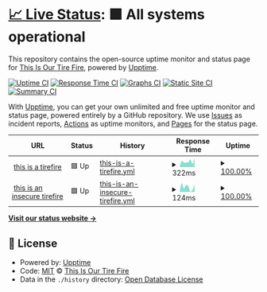# [📈 Live Status](https://upptime.tirefi.re): <!--live status--> **🟩 All systems operational**

This repository contains the open-source uptime monitor and status page for [This Is Our Tire Fire](http://tirefi.re), powered by [Upptime](https://github.com/upptime/upptime).

[![Uptime CI](https://github.com/koj-co/upptime/workflows/Uptime%20CI/badge.svg)](https://github.com/koj-co/upptime/actions?query=workflow%3A%22Uptime+CI%22)
[![Response Time CI](https://github.com/koj-co/upptime/workflows/Response%20Time%20CI/badge.svg)](https://github.com/koj-co/upptime/actions?query=workflow%3A%22Response+Time+CI%22)
[![Graphs CI](https://github.com/koj-co/upptime/workflows/Graphs%20CI/badge.svg)](https://github.com/koj-co/upptime/actions?query=workflow%3A%22Graphs+CI%22)
[![Static Site CI](https://github.com/koj-co/upptime/workflows/Static%20Site%20CI/badge.svg)](https://github.com/koj-co/upptime/actions?query=workflow%3A%22Static+Site+CI%22)
[![Summary CI](https://github.com/koj-co/upptime/workflows/Summary%20CI/badge.svg)](https://github.com/koj-co/upptime/actions?query=workflow%3A%22Summary+CI%22)

With [Upptime](https://upptime.js.org), you can get your own unlimited and free uptime monitor and status page, powered entirely by a GitHub repository. We use [Issues](https://github.com/tirefire/upptime-tirefi.re/issues) as incident reports, [Actions](https://github.com/tirefire/upptime-tirefi.re/actions) as uptime monitors, and [Pages](https://upptime.tirefi.re) for the status page.

<!--start: status pages-->
<!-- This summary is generated by Upptime (https://github.com/upptime/upptime) -->
<!-- Do not edit this manually, your changes will be overwritten -->
<!-- prettier-ignore -->
| URL | Status | History | Response Time | Uptime |
| --- | ------ | ------- | ------------- | ------ |
| <img alt="" src="https://icons.duckduckgo.com/ip3/tirefi.re.ico" height="13"> [this is a tirefire](https://tirefi.re) | 🟩 Up | [this-is-a-tirefire.yml](https://github.com/tirefire/upptime-tirefi.re/commits/HEAD/history/this-is-a-tirefire.yml) | <details><summary><img alt="Response time graph" src="./graphs/this-is-a-tirefire/response-time-week.png" height="20"> 322ms</summary><br><a href="https://upptime.tirefi.re/history/this-is-a-tirefire"><img alt="Response time 216" src="https://img.shields.io/endpoint?url=https%3A%2F%2Fraw.githubusercontent.com%2Ftirefire%2Fupptime-tirefi.re%2FHEAD%2Fapi%2Fthis-is-a-tirefire%2Fresponse-time.json"></a><br><a href="https://upptime.tirefi.re/history/this-is-a-tirefire"><img alt="24-hour response time 291" src="https://img.shields.io/endpoint?url=https%3A%2F%2Fraw.githubusercontent.com%2Ftirefire%2Fupptime-tirefi.re%2FHEAD%2Fapi%2Fthis-is-a-tirefire%2Fresponse-time-day.json"></a><br><a href="https://upptime.tirefi.re/history/this-is-a-tirefire"><img alt="7-day response time 322" src="https://img.shields.io/endpoint?url=https%3A%2F%2Fraw.githubusercontent.com%2Ftirefire%2Fupptime-tirefi.re%2FHEAD%2Fapi%2Fthis-is-a-tirefire%2Fresponse-time-week.json"></a><br><a href="https://upptime.tirefi.re/history/this-is-a-tirefire"><img alt="30-day response time 312" src="https://img.shields.io/endpoint?url=https%3A%2F%2Fraw.githubusercontent.com%2Ftirefire%2Fupptime-tirefi.re%2FHEAD%2Fapi%2Fthis-is-a-tirefire%2Fresponse-time-month.json"></a><br><a href="https://upptime.tirefi.re/history/this-is-a-tirefire"><img alt="1-year response time 225" src="https://img.shields.io/endpoint?url=https%3A%2F%2Fraw.githubusercontent.com%2Ftirefire%2Fupptime-tirefi.re%2FHEAD%2Fapi%2Fthis-is-a-tirefire%2Fresponse-time-year.json"></a></details> | <details><summary><a href="https://upptime.tirefi.re/history/this-is-a-tirefire">100.00%</a></summary><a href="https://upptime.tirefi.re/history/this-is-a-tirefire"><img alt="All-time uptime 99.94%" src="https://img.shields.io/endpoint?url=https%3A%2F%2Fraw.githubusercontent.com%2Ftirefire%2Fupptime-tirefi.re%2FHEAD%2Fapi%2Fthis-is-a-tirefire%2Fuptime.json"></a><br><a href="https://upptime.tirefi.re/history/this-is-a-tirefire"><img alt="24-hour uptime 100.00%" src="https://img.shields.io/endpoint?url=https%3A%2F%2Fraw.githubusercontent.com%2Ftirefire%2Fupptime-tirefi.re%2FHEAD%2Fapi%2Fthis-is-a-tirefire%2Fuptime-day.json"></a><br><a href="https://upptime.tirefi.re/history/this-is-a-tirefire"><img alt="7-day uptime 100.00%" src="https://img.shields.io/endpoint?url=https%3A%2F%2Fraw.githubusercontent.com%2Ftirefire%2Fupptime-tirefi.re%2FHEAD%2Fapi%2Fthis-is-a-tirefire%2Fuptime-week.json"></a><br><a href="https://upptime.tirefi.re/history/this-is-a-tirefire"><img alt="30-day uptime 100.00%" src="https://img.shields.io/endpoint?url=https%3A%2F%2Fraw.githubusercontent.com%2Ftirefire%2Fupptime-tirefi.re%2FHEAD%2Fapi%2Fthis-is-a-tirefire%2Fuptime-month.json"></a><br><a href="https://upptime.tirefi.re/history/this-is-a-tirefire"><img alt="1-year uptime 99.97%" src="https://img.shields.io/endpoint?url=https%3A%2F%2Fraw.githubusercontent.com%2Ftirefire%2Fupptime-tirefi.re%2FHEAD%2Fapi%2Fthis-is-a-tirefire%2Fuptime-year.json"></a></details>
| <img alt="" src="https://icons.duckduckgo.com/ip3/tirefi.re.ico" height="13"> [this is an insecure tirefire](http://tirefi.re) | 🟩 Up | [this-is-an-insecure-tirefire.yml](https://github.com/tirefire/upptime-tirefi.re/commits/HEAD/history/this-is-an-insecure-tirefire.yml) | <details><summary><img alt="Response time graph" src="./graphs/this-is-an-insecure-tirefire/response-time-week.png" height="20"> 124ms</summary><br><a href="https://upptime.tirefi.re/history/this-is-an-insecure-tirefire"><img alt="Response time 62" src="https://img.shields.io/endpoint?url=https%3A%2F%2Fraw.githubusercontent.com%2Ftirefire%2Fupptime-tirefi.re%2FHEAD%2Fapi%2Fthis-is-an-insecure-tirefire%2Fresponse-time.json"></a><br><a href="https://upptime.tirefi.re/history/this-is-an-insecure-tirefire"><img alt="24-hour response time 119" src="https://img.shields.io/endpoint?url=https%3A%2F%2Fraw.githubusercontent.com%2Ftirefire%2Fupptime-tirefi.re%2FHEAD%2Fapi%2Fthis-is-an-insecure-tirefire%2Fresponse-time-day.json"></a><br><a href="https://upptime.tirefi.re/history/this-is-an-insecure-tirefire"><img alt="7-day response time 124" src="https://img.shields.io/endpoint?url=https%3A%2F%2Fraw.githubusercontent.com%2Ftirefire%2Fupptime-tirefi.re%2FHEAD%2Fapi%2Fthis-is-an-insecure-tirefire%2Fresponse-time-week.json"></a><br><a href="https://upptime.tirefi.re/history/this-is-an-insecure-tirefire"><img alt="30-day response time 150" src="https://img.shields.io/endpoint?url=https%3A%2F%2Fraw.githubusercontent.com%2Ftirefire%2Fupptime-tirefi.re%2FHEAD%2Fapi%2Fthis-is-an-insecure-tirefire%2Fresponse-time-month.json"></a><br><a href="https://upptime.tirefi.re/history/this-is-an-insecure-tirefire"><img alt="1-year response time 68" src="https://img.shields.io/endpoint?url=https%3A%2F%2Fraw.githubusercontent.com%2Ftirefire%2Fupptime-tirefi.re%2FHEAD%2Fapi%2Fthis-is-an-insecure-tirefire%2Fresponse-time-year.json"></a></details> | <details><summary><a href="https://upptime.tirefi.re/history/this-is-an-insecure-tirefire">100.00%</a></summary><a href="https://upptime.tirefi.re/history/this-is-an-insecure-tirefire"><img alt="All-time uptime 99.95%" src="https://img.shields.io/endpoint?url=https%3A%2F%2Fraw.githubusercontent.com%2Ftirefire%2Fupptime-tirefi.re%2FHEAD%2Fapi%2Fthis-is-an-insecure-tirefire%2Fuptime.json"></a><br><a href="https://upptime.tirefi.re/history/this-is-an-insecure-tirefire"><img alt="24-hour uptime 100.00%" src="https://img.shields.io/endpoint?url=https%3A%2F%2Fraw.githubusercontent.com%2Ftirefire%2Fupptime-tirefi.re%2FHEAD%2Fapi%2Fthis-is-an-insecure-tirefire%2Fuptime-day.json"></a><br><a href="https://upptime.tirefi.re/history/this-is-an-insecure-tirefire"><img alt="7-day uptime 100.00%" src="https://img.shields.io/endpoint?url=https%3A%2F%2Fraw.githubusercontent.com%2Ftirefire%2Fupptime-tirefi.re%2FHEAD%2Fapi%2Fthis-is-an-insecure-tirefire%2Fuptime-week.json"></a><br><a href="https://upptime.tirefi.re/history/this-is-an-insecure-tirefire"><img alt="30-day uptime 100.00%" src="https://img.shields.io/endpoint?url=https%3A%2F%2Fraw.githubusercontent.com%2Ftirefire%2Fupptime-tirefi.re%2FHEAD%2Fapi%2Fthis-is-an-insecure-tirefire%2Fuptime-month.json"></a><br><a href="https://upptime.tirefi.re/history/this-is-an-insecure-tirefire"><img alt="1-year uptime 99.98%" src="https://img.shields.io/endpoint?url=https%3A%2F%2Fraw.githubusercontent.com%2Ftirefire%2Fupptime-tirefi.re%2FHEAD%2Fapi%2Fthis-is-an-insecure-tirefire%2Fuptime-year.json"></a></details>

<!--end: status pages-->

[**Visit our status website →**](https://upptime.tirefi.re)

## 📄 License

- Powered by: [Upptime](https://github.com/upptime/upptime)
- Code: [MIT](./LICENSE) © [This Is Our Tire Fire](http://tirefi.re)
- Data in the `./history` directory: [Open Database License](https://opendatacommons.org/licenses/odbl/1-0/)
